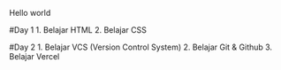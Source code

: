 Hello world

#Day 1
    1. Belajar HTML
    2. Belajar CSS

#Day 2
    1. Belajar VCS (Version Control System)
    2. Belajar Git & Github
    3. Belajar Vercel